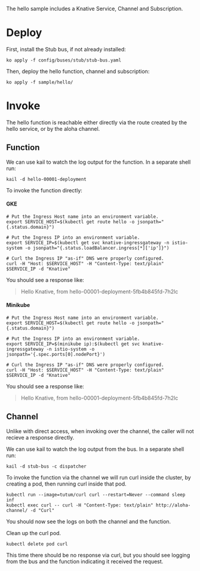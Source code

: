 The hello sample includes a Knative Service, Channel and Subscription.

# Deploy

First, install the Stub bus, if not already installed:

```
ko apply -f config/buses/stub/stub-bus.yaml
```

Then, deploy the hello function, channel and subscription:

```shell
ko apply -f sample/hello/
```

# Invoke

The hello function is reachable either directly via the route created by the hello service, or by the aloha channel.

## Function

We can use kail to watch the log output for the function. In a separate shell run:

```shell
kail -d hello-00001-deployment
```

To invoke the function directly:

#### GKE

```shell
# Put the Ingress Host name into an environment variable.
export SERVICE_HOST=$(kubectl get route hello -o jsonpath="{.status.domain}")

# Put the Ingress IP into an environment variable.
export SERVICE_IP=$(kubectl get svc knative-ingressgateway -n istio-system -o jsonpath="{.status.loadBalancer.ingress[*]['ip']}")

# Curl the Ingress IP "as-if" DNS were properly configured.
curl -H "Host: $SERVICE_HOST" -H "Content-Type: text/plain" $SERVICE_IP -d "Knative"
```

You should see a response like:

> Hello Knative, from hello-00001-deployment-5fb4b845fd-7h2lc

#### Minikube

```shell
# Put the Ingress Host name into an environment variable.
export SERVICE_HOST=$(kubectl get route hello -o jsonpath="{.status.domain}")

# Put the Ingress IP into an environment variable.
export SERVICE_IP=$(minikube ip):$(kubectl get svc knative-ingressgateway -n istio-system -o jsonpath='{.spec.ports[0].nodePort}')

# Curl the Ingress IP "as-if" DNS were properly configured.
curl -H "Host: $SERVICE_HOST" -H "Content-Type: text/plain" $SERVICE_IP -d "Knative"
```

You should see a response like:

> Hello Knative, from hello-00001-deployment-5fb4b845fd-7h2lc


## Channel

Unlike with direct access, when invoking over the channel, the caller will not recieve a response directly.

We can use kail to watch the log output from the bus. In a separate shell run:

```shell
kail -d stub-bus -c dispatcher
```

To invoke the function via the channel we will run curl inside the cluster, by
creating a pod, then running curl inside that pod.

```shell
kubectl run --image=tutum/curl curl --restart=Never --command sleep inf
kubectl exec curl -- curl -H "Content-Type: text/plain" http://aloha-channel/ -d "Curl"
```

You should now see the logs on both the channel and the function.

Clean up the curl pod.

```shell
kubectl delete pod curl
```

This time there should be no response via curl, but you should see logging from the bus and the function indicating it received the request.

